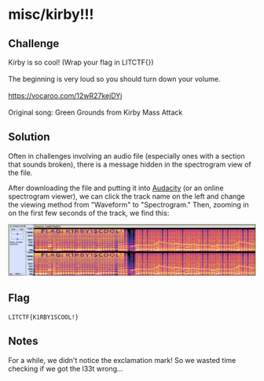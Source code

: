 # misc/kirby!!!

## Challenge

Kirby is so cool! (Wrap your flag in LITCTF{})
<br>
<br>
The beginning is very loud so you should turn down your volume.
<br>
<br>
https://vocaroo.com/12wR27kejDYj
<br>
<br>
Original song: Green Grounds from Kirby Mass Attack

## Solution

Often in challenges involving an audio file (especially ones with a section that sounds broken), there is a message hidden in the spectrogram view of the file.

After downloading the file and putting it into [Audacity](https://www.audacityteam.org/) (or an online spectrogram viewer), we can click the track name on the left and change the viewing method from "Waveform" to "Spectrogram." Then, zooming in on the first few seconds of the track, we find this:

![spectrogram view of track showing text "FLAG: K1RBY1SCOOL!"](./kirby!!!/spectrogram.png)

## Flag

`LITCTF{K1RBY1SCOOL!}`

## Notes

For a while, we didn't notice the exclamation mark! So we wasted time checking if we got the l33t wrong...

